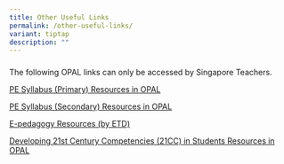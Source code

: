 ```yaml
---
title: Other Useful Links
permalink: /other-useful-links/
variant: tiptap
description: ""
---
```

<h3></h3>
<p>The following OPAL links can only be accessed by Singapore Teachers.</p>
<p><a href="https://www.opal2.moe.edu.sg/csl/content/perma?id=52534" rel="noopener noreferrer nofollow" target="_blank">PE Syllabus (Primary) Resources in OPAL</a>
</p>
<p><a href="https://www.opal2.moe.edu.sg/csl/content/perma?id=52547" rel="noopener nofollow" target="_blank">PE Syllabus (Secondary) Resources in OPAL</a>
</p>
<p><a href="https://www.opal2.moe.edu.sg/csl/content/perma?id=951645" rel="noopener noreferrer nofollow" target="_blank">E-pedagogy Resources (by ETD)</a>
</p>
<p><a href="https://www.opal2.moe.edu.sg/csl/content/perma?id=72184" rel="noopener noreferrer nofollow" target="_blank">Developing 21st Century Competencies (21CC) in Students Resources in OPAL</a>
</p>